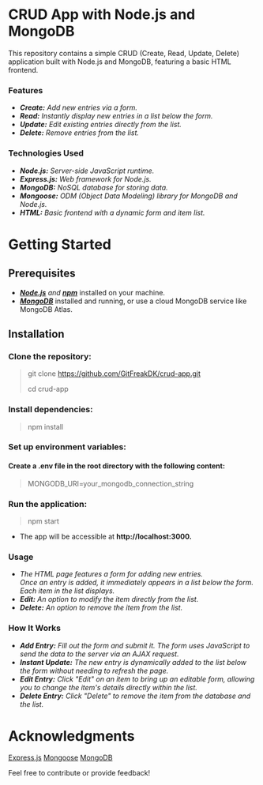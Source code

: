 # CRUD App with Node.js and MongoDB

This repository contains a simple CRUD (Create, Read, Update, Delete) application built with Node.js and MongoDB, featuring a basic HTML frontend.

### Features

- ***Create:*** *Add new entries via a form.*
- ***Read:*** *Instantly display new entries in a list below the form.*
- ***Update:*** *Edit existing entries directly from the list.*
- ***Delete:*** *Remove entries from the list.*

### Technologies Used

- ***Node.js:*** *Server-side JavaScript runtime.*
- ***Express.js:*** *Web framework for Node.js.*
- ***MongoDB:*** *NoSQL database for storing data.*
- ***Mongoose:*** *ODM (Object Data Modeling) library for MongoDB and Node.js.*
- ***HTML:*** *Basic frontend with a dynamic form and item list.*

# Getting Started

## Prerequisites

- ***[Node.js](https://nodejs.org/en)*** *and* ***[npm](https://docs.npmjs.com/downloading-and-installing-node-js-and-npm)*** installed on your machine.
- ***[MongoDB](https://www.mongodb.com/docs/manual/installation/)*** installed and running, or use a cloud MongoDB service like MongoDB Atlas.

## Installation

### Clone the repository:

>git clone https://github.com/GitFreakDK/crud-app.git
>
>cd crud-app

### Install dependencies:

>npm install

### Set up environment variables:

#### Create a .env file in the root directory with the following content:

>MONGODB_URI=your_mongodb_connection_string

### Run the application:

>npm start

- The app will be accessible at **http://localhost:3000.**

### Usage

- *The HTML page features a form for adding new entries.<br> 
Once an entry is added, it immediately appears in a list below the form.<br> 
Each item in the list displays.*
- ***Edit:*** *An option to modify the item directly from the list.*
- ***Delete:*** *An option to remove the item from the list.*

### How It Works

- ***Add Entry:*** *Fill out the form and submit it. The form uses JavaScript to send the data to the server via an AJAX request.*
- ***Instant Update:*** *The new entry is dynamically added to the list below the form without needing to refresh the page.*
- ***Edit Entry:*** *Click "Edit" on an item to bring up an editable form, allowing you to change the item's details directly within the list.*
- ***Delete Entry:*** *Click "Delete" to remove the item from the database and the list.*

# Acknowledgments

[Express.js](https://expressjs.com/)
[Mongoose](https://mongoosejs.com/)
[MongoDB](https://www.mongodb.com/)

Feel free to contribute or provide feedback!

